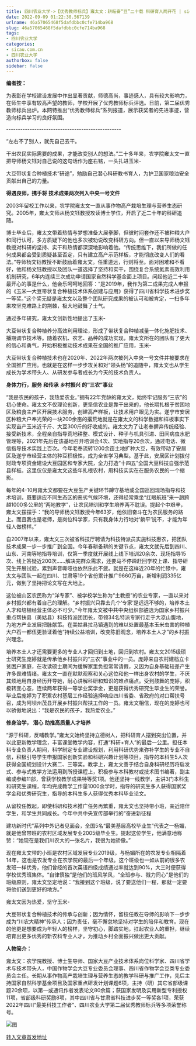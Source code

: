```yaml
---
title: 四川农业大学->【优秀教师标兵】雍太文：耕耘奋“豆”二十载 科研育人两开花 | sicau.com.cn
date: 2022-09-09 01:22:30.567139
urlname: 46a57065468f5dafdbbc0cfe714ba968
slug: 46a57065468f5dafdbbc0cfe714ba968
tags: 
- 四川农业大学
categories:
- sicau.com.cn
- 四川农业大学
authorbox: false
sidebar: false
---
```

**编者按：**

为表彰在学校建设发展中作出显著贡献，师德高尚，事迹感人，具有较大影响力，在师生中享有较高声望的教师，学校开展了优秀教师标兵评选。日前，第二届优秀教师标兵出炉。本网特推出“优秀教师标兵”系列报道，展示获奖者的先进事迹，营造向标兵学习的良好氛围。

\-------------------------------------------------

“左右不了别人，就先自己去干。
<!--more-->
干出农民实际需要的成果，才能改变别人的想法。”二十多年来，农学院雍太文一直把导师杨文钰对自己说的这句话作为座右铭，一头扎进玉米-

大豆带状复合种植技术“研途”，勉励自己潜心科研教书育人，为护卫国家粮油安全贡献出自己的力量。  

**得遇良师，携手将** **技术成果两次列入中央一号文件**

2003年留校工作以来，农学院雍太文一直从事作物高产栽培生理与营养生态研究。2005年，雍太文师从杨文钰教授攻读博士学位，开启了近二十年的科研追随。

博士毕业后，雍太文带着热情与梦想准备大展拳脚，但彼时间套作还不被种粮大户和同行认可，多方质疑下的他也多次被劝说改变科研方向。但一直以来导师杨文钰教授对科研的坚持、实干和热情都深深地影响着他。“传统思维下，我们所做的任何成果都会受到质疑甚至否定，只有建立高产示范样板，才能彻底改变人们的看法。”导师杨文钰教授不断鼓励着雍太文。任重道远，行则将至。面对困难和不看好，他和杨文钰教授以及团队一道选择了坚持和实干，围绕复合系统氮素高效利用机制研究，6年内连续三次成功申请国家自然科学基金面上项目。问起他近二十年最开心的事是什么，他会乐呵呵地回答：“是2019年，我作为第二成果完成人申报的《玉米—大豆带状复合种植技术体系创建与应用》获得了四川省科学技术进步奖一等奖。”这个奖无疑是雍太文以及整个团队研究成果的被认可和被肯定，一扫多年来攻坚克难路上的荆棘，极大地鼓舞了士气。

通过多年研究，雍太文创新性地提出了玉米-

大豆带状复合种植养分高效利用理论，形成了带状复合种植减量一体化施肥技术、播期调节技术等。随着农机、农艺、品种的成功实现，雍太文所在的团队有了更大的信心和勇气，开始积极推动技术成果在全国的推广应用，玉米-

大豆带状复合种植技术也在2020年、2022年两次被列入中央一号文件并被要求在全国推广应用。也就是在这样一步步攻关和对“领头杨”的追随中，雍太文也从学生成长为学术带头人、从研发参与者成长为今天的技术负责人。

**身体力行，服务** **和传承** **乡村振兴** **的“三农”事业**

“我是农民的孩子，我热爱农业。”拥有22年党龄的雍太文，始终牢记服务“三农”的初心使命。雍太文不仅理论创新，更坚信农业是靠干出来的，他长期扎根于贫困地区及粮食主产区开展技术服务，创建高产样板，让技术用户眼见为实。遂宁市安居区种粮大户奉光荣的一块200余亩的撂荒地就是在雍太文的科学数据和样板事实下实现亩产玉米近千斤、大豆300斤的好收成的。雍太文为了让老奉摒弃传统经验、接受新技术，全程亲自指导荒地耕整、模式设计、种子与机具引进、田间病虫水肥管理等，2021年先后在该基地召开培训会4次、实地指导20余次，通过电话、微信指导技术实践上百次。今年老奉流转1200余亩土地扩种大豆，有效带动了安居区及遂宁市经营主体的种豆积极性，成为全省学习典型。基于此，安居区计划拨付财政专项资金建设大豆园区和专家大院，全力打造“十四五”全国大豆科技自强示范县样板。这里仅仅是雍太文这些年扎根农村，用科技实实在在服务农民的一个缩影。

每年的4-10月雍太文都要在大豆生产关键环节蹲守基地或全国巡回现场指导和技术培训，既要适应不同生态区的恶劣气候环境，还得经常乘坐“红眼航班”来一趟跨越1000多公里的“两地教学”，让农民培训和学生培养两不耽误。提起个中艰辛，雍太文摆摆手：“我的导师杨文钰教授今年63岁，他依旧奋斗在为农民服务的路上。而且我也是老师，是岗位科学家，只有我身体力行地对‘躺平’说不，才能为年轻人做榜样。”

自2007年以来，雍太文三次被省科技厅聘请为科技特派员实施科技惠农，把团队技术成果一步一步推广到全国。今年春耕备耕的关键节点，雍太文就先后到四川、山东、河南等地指导培训，仅第一季度就开展线上线下培训20余次、现场指导15次、线上答疑近200次……解决完群众需求，还要马不停蹄赶回学校上课、指导研究生开展试验，累到声音嘶哑也依然乐此不疲。就是在这样近20年的忙碌中，雍太文与团队一起在四川、甘肃等19个省份累计推广9660万亩，新增利润335亿元，做到了坚持把论文写在大地上。

这位被山区农民称为“洋专家”、被学校学生称为“土教授”的农业专家，一直以来对乡村振兴都有着自己的理解。“乡村振兴只靠去几个‘专家’是远远不够的，培养本土人才和培植经营主体必不可少。”今年雍太文被中共中央组织部遴选为国家乡村振兴重点帮扶县（美姑县）科技特派团团长，带领34名特派专家行走于大凉山腹地，为地方产业发展把脉献策。在美姑县拉马镇遇到的难以处置最基本玉米虫害的种植大户石一都伍更验证着他“持续公益培训，改变陈旧观念，培养本土人才”的乡村振兴理念。

培养本土人才还需要更多的专业人才回归到土地，回归到农村。雍太文2015级硕士研究生庞婷就是传承他乡村振兴的“三农”事业中的一员。庞婷来自农村建档立卡贫困户家庭，在攻读硕士期间为缓解家里负担常常请假，又因为自身基础较差产生许多畏难情绪。雍太文一直在默默观察和关心这位和他一样出身农村的学生，不厌其烦地用自身经历开导她，耐心讲解科研和知识的难点痛点。受到鼓舞的庞婷，积极转变心态，连续两年获得一等学业奖学金，更是获得优秀研究生毕业生的荣誉。毕业后庞婷为了积累农村基层工作经验选择响应四川省委、省政府的对口帮扶号召，成为阿坝州茂县开展乡村振兴帮扶工作的一员。雍太文相信，现在的庞婷也可以骄傲地说出：“我是农民的孩子，我热爱农业。”

**修身治学，** **潜心** **助推高质量人才培养**

“源于科研，反哺教学。”雍太文始终坚持立德树人，把科研育人摆到突出位置，并以此更新教学理念，丰富课堂教学内容，打通“科研+育人”的最后一公里。担任本科专业负责人期间，科学制定专业建设规划，利用科研优势来弥补学生的专业不自信，积极引导学生申报国家创新实验和科研兴趣计划等项目，指导的本科生5人次获得全国规划设计大赛二、三等奖。教学上，雍太文善于结合自身科研经历将启发式、参与式教学方法运用到所授课程上，积极参与本科教材或技术图书编著，副主编或参编11部，曾获学校教学成果特等奖1项。他还坚持一线教学，主讲3门本科生和研究生课程，年均完成教学工作量1000余学时，指导的研究生多人获得国家奖学金和优秀研究生，指导的本科生多人获得优秀本科毕业论文。

从留校任教起，即使科研和技术推广任务再繁重，雍太文也坚持带小班，亲近陪伴学生，和学生共同成长。今年中共中央宣传部举行的“奋进新征程

建功新时代”系列中外记者见面会，全国5名“最美基层高校毕业生”代表之一杨媚，就是他曾带班的农村区域发展专业2005级毕业生。提起这位学生，他满意地称赞：“她现在是我们川农大的一张名片，我很为她骄傲。”

现在雍太文带的小班是农村区域发展专业2019级，与杨媚所在的农发专业相隔着14年，这也是农发专业在农学院的最后一个年级。这个班级也一如从前的很多农发班一样优秀，他们曾经的首次英语四级成绩通过率就达到90%，大三时便获得学校优秀班集体。“自律慎独”是他们的班风学风，“全班参与、戮力同心”是他们的班级原则，雍太文坚定地说：“我接到这个班级，说了要送他们一程，那就一定要将他们送到更好的地方。”

雍太文因为热爱，坚守玉米-

大豆带状复合种植技术的传承与创新；因为情怀，留校任教在导师的影响下一步步成为“川农大精神”传承人；因为责任，毫不懈怠地坚持对学生的陪伴和教育。现在的他更是想要成为年轻人的榜样，坚守初心，脚踏实地，扛起农业人的重担，继续培育出更多优秀的新农科专业人才，为推动乡村全面振兴做出更大贡献。

**人物简介：**  

雍太文：农学院教授、博士生导师、国家大豆产业技术体系岗位科学家、四川省学术与技术带头人，中国作物学会大豆专业委员会理事、四川省作物学会豆类专业委员会主任。长期从事作物高产栽培生理与营养生态的教学科研与推广工作，先后主持国家自然科学基金项目及国家重点研发计划课题6项，主持（研）其它省部级课题20余项，以第一或通讯作者发表论文80余篇；获国家发明及实用新型专利授权11项，省部级科研奖励8项，其中四川省与甘肃省科技进步奖一等奖各1项，荣获2022年四川“最美科技工作者”、四川农业大学第二届优秀教师标兵等多项荣誉称号。

![图](https://news.sicau.edu.cn/__local/3/90/0D/DC7484CB82872F4A001F7F9022D_9E4DA72E_284A0.jpg)

[转入文章首发地址](https://news.sicau.edu.cn/info/1135/69465.htm)